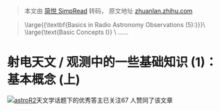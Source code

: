> 本文由 [简悦 SimpRead](http://ksria.com/simpread/) 转码， 原文地址 [zhuanlan.zhihu.com](https://zhuanlan.zhihu.com/p/527084063)

> \large{{\textbf{Basics in Radio Astronomy Observations (5):}}}\\ \large{\text{Basic Concepts I}} \\ \......

射电天文 / 观测中的一些基础知识 (1)：基本概念 (上)
==============================

[![](https://picx.zhimg.com/v2-6e63bf73ebd9c33341be3668d253befd_l.jpg?source=172ae18b)](//www.zhihu.com/people/stellarxu)[astroR2](//www.zhihu.com/people/stellarxu)[​](https://www.zhihu.com/question/48509984)天文学话题下的优秀答主已关注67 人赞同了该文章